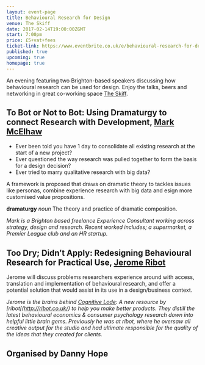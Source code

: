 ```yaml
---
layout: event-page  
title: Behavioural Research for Design
venue: The Skiff
date: 2017-02-14T19:00:00ZGMT
start: 7:00pm
price: £5+vat+fees
ticket-link: https://www.eventbrite.co.uk/e/behavioural-research-for-design-tickets-31219396054#tickets
published: true
upcoming: true 
homepage: true
---
```

An evening featuring two Brighton-based speakers discussing how behavioural research can be used for design. Enjoy the talks, beers and networking in great co-working space [The Skiff](http://www.theskiff.org/).

## To Bot or Not to Bot: Using Dramaturgy to connect Research with Development, [Mark McElhaw](https://www.linkedin.com/in/mark-mcelhaw-805a92)
* Ever been told you have 1 day to consolidate all existing research at the start of a new project?
* Ever questioned the way research was pulled together to form the basis for a design decision?
* Ever tried to marry qualitative research with big data?

A framework is proposed that draws on dramatic theory to tackles issues like personas, combine experience research with big data and esign more customised value propositions.

**dramaturgy** *noun* The theory and practice of dramatic composition.

*Mark is a Brighton based freelance Experience Consultant working across strategy, design and research. Recent worked includes; a supermarket, a Premier League club and an HR startup.*


## Too Dry; Didn’t Apply: Redesigning Behavioural Research for Practical Use, [Jerome Ribot](https://www.linkedin.com/in/jerome-ribot-6520976)
Jerome will discuss problems researchers experience around with access, translation and implementation of behavioural research, and offer a potential solution that would assist in its use in a design/business context.

*Jerome is the brains behind [Cognitive Lode](http://coglode.com/): A new resource by [ribot[(http://ribot.co.uk/) to help you make better products. They distill the latest behavioural economics & consumer psychology research down into helpful little brain gems. Previously he was at ribot, where he oversaw all creative output for the studio and had ultimate responsible for the quality of the ideas that they created for clients.*

## Organised by Danny Hope
